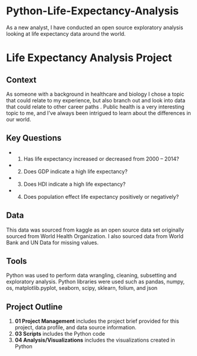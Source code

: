 # Python-Life-Expectancy-Analysis
As a new analyst, I have conducted an open source exploratory analysis looking at life expectancy data around the world. 

# Life Expectancy Analysis Project

## Context

As someone with a background in healthcare and biology I chose a topic that could relate to my experience, but also branch out and look into data that could relate to other career paths . Public health is a very interesting topic to me, and I’ve always been intrigued to learn about the differences in our world.

## Key Questions

- 1.  Has life expectancy increased or decreased from 2000 – 2014?
- 2.	Does GDP indicate a high life expectancy?
- 3.	Does HDI indicate a high life expectancy?
- 4.	Does population effect life expectancy positively or negatively?

## Data

This data was sourced from kaggle as an open source data set originally sourced from World Health Organization.
I also sourced data from World Bank and UN Data for missing values. 

## Tools

Python was used to perform data wrangling, cleaning, subsetting and exploratory analysis. 
Python libraries were used such as pandas, numpy, os, matplotlib.pyplot, seaborn, scipy, sklearn, folium, and json

## Project Outline

1. **01 Project Management** includes the project brief provided for this project, data profile, and data source information.
2. **03 Scripts** includes the Python code
3. **04 Analysis/Visualizations** includes the visualizations created in Python

